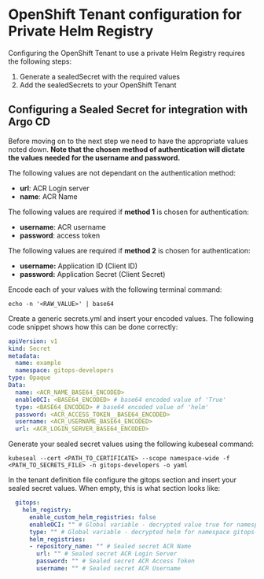# OpenShift Tenant configuration for Private Helm Registry

Configuring the OpenShift Tenant to use a private Helm Registry requires the following steps:

1. Generate a sealedSecret with the required values
2. Add the sealedSecrets to your OpenShift Tenant  

## Configuring a Sealed Secret for integration with Argo CD

Before moving on to the next step we need to have the appropriate values noted down. **Note that the chosen method of authentication will dictate the values needed for the username and password.**

The following values are not dependant on the authentication method:

- **url**: ACR Login server
- **name**: ACR Name

The following values are required if **method 1** is chosen for authentication:

- **username**: ACR username
- **password**: access token

The following values are required if **method 2** is chosen for authentication:

- **username:** Application ID (Client ID)
- **password:** Application Secret (Client Secret)

Encode each of your values with the following terminal command:

```
echo -n '<RAW_VALUE>' | base64
```

Create a generic secrets.yml and insert your encoded values. The following code snippet shows how this can be done correctly:

```yaml title="secrets.yml"
apiVersion: v1
kind: Secret
metadata:
  name: example
  namespace: gitops-developers
type: Opaque
Data:
  name: <ACR_NAME_BASE64_ENCODED>
  enableOCI: <BASE64_ENCODED> # base64 encoded value of 'True'
  type: <BASE64_ENCODED> # base64 encoded value of 'helm'
  password: <ACR_ACCESS_TOKEN__BASE64_ENCODED>
  username: <ACR_USERNAME_BASE64_ENCODED>
  url: <ACR_LOGIN_SERVER_BASE64_ENCODED>
```

Generate your sealed secret values using the following kubeseal command:

```
kubeseal --cert <PATH_TO_CERTIFICATE> --scope namespace-wide -f <PATH_TO_SECRETS_FILE> -n gitops-developers -o yaml
```

In the tenant definition file configure the gitops section and insert your sealed secret values. When empty, this is what section looks like:

```yaml title="values.yaml"
  gitops:
    helm_registry:
      enable_custom_helm_registries: false
      enableOCI: "" # Global variable - decrypted value true for namespace gitops-developer - Encrypted and sat by cluster admins
      type: "" # Global variable - decrypted helm for namespace gitops-developer - Encrypted and sat by cluster admins
      helm_registries:
      - repository_name: "" # Sealed secret ACR Name
        url: "" # Sealed secret ACR Login Server
        password: "" # Sealed secret ACR Access Token
        username: "" # Sealed secret ACR Username
```